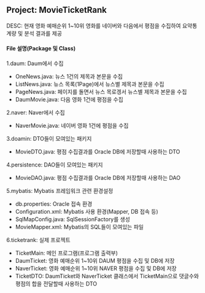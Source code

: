 ## Project: MovieTicketRank
DESC: 현재 영화 예매순위 1~10위 영화를 네이버와 다음에서 평점을 수집하여 요약통계량 및 분석 결과를 제공

#### File 설명(Package 및 Class)
1.daum: Daum에서 수집
  + OneNews.java: 뉴스 1건의 제목과 본문을 수집
  + ListNews.java: 뉴스 목록(1Page)에서 뉴스별 제목과 본문을 수집
  + PageNews.java: 페이지를 돌면서 뉴스 목로겡서 뉴스별 제목과 본문을 수집
  + DaumMovie.java: 다음 영화 1건에 평점을 수집

2.naver: Naver에서 수집
  + NaverMovie.java: 네이버 영화 1건에 평점을 수집

3.doamin: DTO들이 모여있는 패키지
  + MovieDTO.java: 평점 수집결과를 Oracle DB에 저장할때 사용하는 DTO
  
4.persistence: DAO들이 모여있는 패키지
  + MovieDAO.java: 평점 수집결과를 Oracle DB에 저장할때 사용하는 DAO

5.mybatis: Mybatis 프레임워크 관련 환경설정
  + db.properties: Oracle 접속 환경
  + Configuration.xml: Mybatis 사용 환경(Mapper, DB 접속 등)
  + SqlMapConfig.java: SqlSessionFactory를 생성
  + MovieMapper.xml: Mybatis의 SQL들이 모여있는 파일

6.ticketrank: 실제 프로젝트
  + TicketMain: 메인 프로그램(프로그램 출력부)
  + DaumTicket: 영화 예매순위 1~10위 DAUM 평점을 수집 및 DB에 저장
  + NaverTicket: 영화 예매순위 1~10위 NAVER 평점을 수집 및 DB에 저장
  + TicketDTO: DaumTicket와 NaverTicket 클래스에서 TicketMain으로 댓글수와 평점의 합을 전달할때 사용하는 DTO
  



